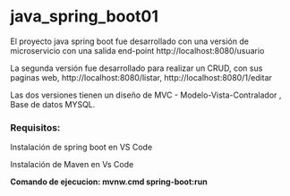 # java_spring_boot01

El proyecto java spring boot fue desarrollado con una versión de microservicio con una salida end-point http://localhost:8080/usuario

La segunda versión fue desarrollado para realizar un CRUD, con sus paginas web, http://localhost:8080/listar, http://localhost:8080/1/editar

Las dos versiones tienen un diseño de MVC - Modelo-Vista-Contralador , Base de datos MYSQL.



###    **Requisitos:**

Instalación de spring boot en VS Code

Instalación de Maven en Vs Code

**Comando de ejecucion: mvnw.cmd spring-boot:run**


